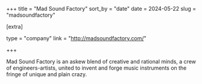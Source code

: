 +++
title = "Mad Sound Factory"
sort_by = "date"
date = 2024-05-22
slug = "madsoundfactory"

[extra]

type = "company"
link = "http://madsoundfactory.com/"

+++

Mad Sound Factory is an askew blend of creative and rational minds, a crew of engineers-artists, united to invent and forge music instruments on the fringe of unique and plain crazy.
